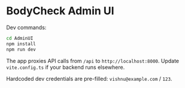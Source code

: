 # BodyCheck Admin UI

Dev commands:

```bash
cd AdminUI
npm install
npm run dev
```

The app proxies API calls from `/api` to `http://localhost:8000`. Update `vite.config.ts` if your backend runs elsewhere.

Hardcoded dev credentials are pre-filled: `vishnu@example.com` / `123`.


